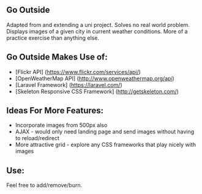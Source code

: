 ## Go Outside

Adapted from and extending a uni project. Solves no real world problem. Displays images of a given city in current weather conditions. 
More of a practice exercise than anything else.

## Go Outside Makes Use of:

* [Flickr API] (https://www.flickr.com/services/api/) 
* [OpenWeatherMap API] (http://www.openweathermap.org/api)
* [Laravel Framework] (https://laravel.com/)
* [Skeleton Responsive CSS Framework] (http://getskeleton.com/)

## Ideas For More Features:

* Incorporate images from 500px also
* AJAX - would only need landing page and send images without having to reload/redirect
* More attractive grid - explore any CSS frameworks that play nicely with images

## Use:

Feel free to add/remove/burn.

























